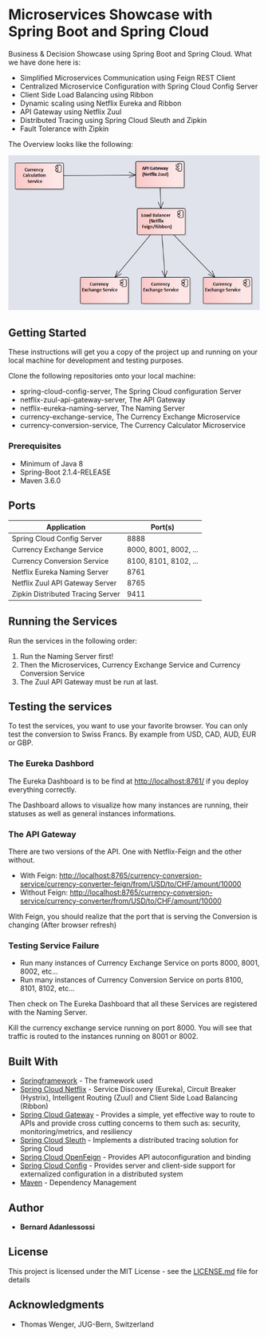 # Microservices Showcase with Spring Boot and Spring Cloud
Business &amp; Decision Showcase using Spring Boot and Spring Cloud. What we have done here is:

* Simplified Microservices Communication using Feign REST Client
* Centralized Microservice Configuration with Spring Cloud Config Server
* Client Side Load Balancing using Ribbon
* Dynamic scaling using Netflix Eureka and Ribbon
* API Gateway using Netflix Zuul
* Distributed Tracing using Spring Cloud Sleuth and Zipkin
* Fault Tolerance with Zipkin

The Overview looks like the following:

![alt text][arch]

[arch]: assets/spring-cloud-route.PNG "The Architecture"

## Getting Started

These instructions will get you a copy of the project up and running on your local machine for development and testing purposes.

Clone the following repositories onto your local machine:

* spring-cloud-config-server, The Spring Cloud configuration Server
* netflix-zuul-api-gateway-server, The API Gateway
* netflix-eureka-naming-server, The Naming Server
* currency-exchange-service, The Currency Exchange Microservice
* currency-conversion-service, The Currency Calculator Microservice

### Prerequisites

* Minimum of Java 8
* Spring-Boot 2.1.4-RELEASE
* Maven 3.6.0

## Ports

Application | Port(s)
--- | --- 
Spring Cloud Config Server | 8888
Currency Exchange Service | 8000, 8001, 8002, ...
Currency Conversion Service | 8100, 8101, 8102, ...
Netflix Eureka Naming Server | 8761
Netflix Zuul API Gateway Server | 8765
Zipkin Distributed Tracing Server | 9411

## Running the Services

Run the services in the following order:

1. Run the Naming Server first!
2. Then the Microservices, Currency Exchange Service and Currency Conversion Service
3. The Zuul API Gateway must be run at last.

## Testing the services

To test the services, you want to use your favorite browser.
You can only test the conversion to Swiss Francs. By example from USD, CAD, AUD, EUR or GBP.

### The Eureka Dashbord
The Eureka Dashboard is to be find at <http://localhost:8761/> if you deploy everything correctly.

The Dashboard allows to visualize how many instances are running, their statuses as well as general instances informations.

### The API Gateway
There are two versions of the API. One with Netflix-Feign and the other without.

* With Feign: <http://localhost:8765/currency-conversion-service/currency-converter-feign/from/USD/to/CHF/amount/10000>
* Without Feign: <http://localhost:8765/currency-conversion-service/currency-converter/from/USD/to/CHF/amount/10000>

With Feign, you should realize that the port that is serving the Conversion is changing (After browser refresh)

### Testing Service Failure
* Run many instances of Currency Exchange Service on ports 8000, 8001, 8002, etc...
* Run many instances of Currency Conversion Service on ports 8100, 8101, 8102, etc...

Then check on The Eureka Dashboard that all these Services are registered with the Naming Server.

Kill the currency exchange service running on port 8000. You will see that traffic is routed to the instances running on 8001 or 8002.

## Built With

* [Springframework](https://spring.io/) - The framework used
* [Spring Cloud Netflix](https://spring.io/projects/spring-cloud-netflix) - Service Discovery (Eureka), Circuit Breaker (Hystrix), Intelligent Routing (Zuul) and Client Side Load Balancing (Ribbon)
* [Spring Cloud Gateway](https://spring.io/projects/spring-cloud-gateway) - Provides a simple, yet effective way to route to APIs and provide cross cutting concerns to them such as: security, monitoring/metrics, and resiliency
* [Spring Cloud Sleuth](https://spring.io/projects/spring-cloud-sleuth) - Implements a distributed tracing solution for Spring Cloud
* [Spring Cloud OpenFeign](https://spring.io/projects/spring-cloud-openfeign) - Provides API autoconfiguration and binding
* [Spring Cloud Config](https://spring.io/projects/spring-cloud-config) - Provides server and client-side support for externalized configuration in a distributed system
* [Maven](https://maven.apache.org/) - Dependency Management

## Author

* **Bernard Adanlessossi**

## License

This project is licensed under the MIT License - see the [LICENSE.md](LICENSE.md) file for details

## Acknowledgments

* Thomas Wenger, JUG-Bern, Switzerland
